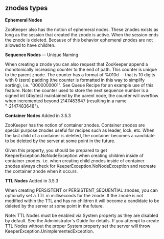 ## znodes types

**Ephemeral Nodes**

ZooKeeper also has the notion of ephemeral nodes. These znodes exists as long as the session that created the znode is 
active. When the session ends the znode is deleted. Because of this behavior ephemeral znodes are not allowed to have 
children.

**Sequence Nodes** -- Unique Naming

When creating a znode you can also request that ZooKeeper append a monotonically increasing counter to the end of path. 
This counter is unique to the parent znode. The counter has a format of %010d -- that is 10 digits with 0 (zero) padding 
(the counter is formatted in this way to simplify sorting), i.e. "<path>0000000001". See Queue Recipe for an example use 
of this feature. Note: the counter used to store the next sequence number is a signed int (4bytes) maintained by the parent 
node, the counter will overflow when incremented beyond 2147483647 (resulting in a name "<path>-2147483648").

**Container Nodes**
Added in 3.5.3

ZooKeeper has the notion of container znodes. Container znodes are special purpose znodes useful for recipes such as leader, 
lock, etc. When the last child of a container is deleted, the container becomes a candidate to be deleted by the server at 
some point in the future.

Given this property, you should be prepared to get KeeperException.NoNodeException when creating children inside of container 
znodes. i.e. when creating child znodes inside of container znodes always check for KeeperException.NoNodeException and recreate 
the container znode when it occurs.

**TTL Nodes**
Added in 3.5.3

When creating PERSISTENT or PERSISTENT_SEQUENTIAL znodes, you can optionally set a TTL in milliseconds for the znode. If 
the znode is not modified within the TTL and has no children it will become a candidate to be deleted by the server at 
some point in the future.

Note: TTL Nodes must be enabled via System property as they are disabled by default. See the Administrator's Guide for details. 
If you attempt to create TTL Nodes without the proper System property set the server will throw 
KeeperException.UnimplementedException.



